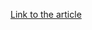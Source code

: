 [Link to the article](https://www.akamai.com/blog/security/2024/feb/network-security-age-public-cloud)
